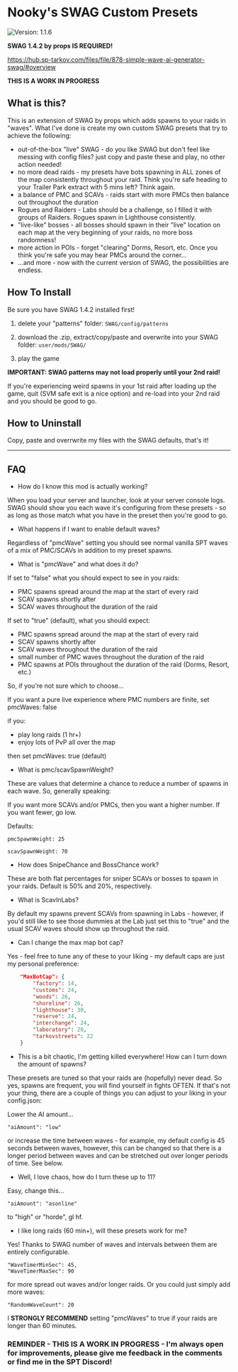 # Nooky's SWAG Custom Presets
![Version: 1.1.6](https://img.shields.io/badge/Version-1.1.6-informational?style=flat-square)

**SWAG 1.4.2 by props IS REQUIRED!**

https://hub.sp-tarkov.com/files/file/878-simple-wave-ai-generator-swag/#overview

**THIS IS A WORK IN PROGRESS**

## What is this?

This is an extension of SWAG by props which adds spawns to your raids in "waves". What I've done is create my own custom SWAG presets that try to achieve the following:


- out-of-the-box "live" SWAG - do you like SWAG but don't feel like messing with config files? just copy and paste these and play, no other action needed!
- no more dead raids - my presets have bots spawning in ALL zones of the map consistently throughout your raid. Think you're safe heading to your Trailer Park extract with 5 mins left? Think again.
- a balance of PMC and SCAVs - raids start with more PMCs then balance out throughout the duration
- Rogues and Raiders - Labs should be a challenge, so I filled it with groups of Raiders. Rogues spawn in Lighthouse consistently.
- "live-like" bosses - all bosses should spawn in their "live" location on each map at the very beginning of your raids, no more boss randomness!
- more action in POIs - forget "clearing" Dorms, Resort, etc. Once you think you're safe you may hear PMCs around the corner...
- ...and more - now with the current version of SWAG, the possibilities are endless. 

## How To Install

Be sure you have SWAG 1.4.2 installed first!


1. delete your "patterns" folder: `SWAG/config/patterns`

2. download the .zip, extract/copy/paste and overwrite into your SWAG folder: `user/mods/SWAG/`

3. play the game

**IMPORTANT: SWAG patterns may not load properly until your 2nd raid!**

If you're experiencing weird spawns in your 1st raid after loading up the game, quit (SVM safe exit is a nice option) and re-load into your 2nd raid and you should be good to go.

## How to Uninstall

Copy, paste and overrwrite my files with the SWAG defaults, that's it!

---

## FAQ
- How do I know this mod is actually working?

When you load your server and launcher, look at your server console logs. SWAG should show you each wave it's configuring from these presets - so as long as those match what you have in the preset then you're good to go.

- What happens if I want to enable default waves?

Regardless of "pmcWave" setting you should see normal vanilla SPT waves of a mix of PMC/SCAVs in addition to my preset spawns.

- What is "pmcWave" and what does it do?

If set to "false" what you should expect to see in you raids:

- PMC spawns spread around the map at the start of every raid
- SCAV spawns shortly after
- SCAV waves throughout the duration of the raid

If set to "true" (default), what you should expect:

- PMC spawns spread around the map at the start of every raid
- SCAV spawns shortly after
- SCAV waves throughout the duration of the raid
- small number of PMC waves throughout the duration of the raid
- PMC spawns at POIs throughout the duration of the raid (Dorms, Resort, etc.)

So, if you're not sure which to choose...

If you want a pure live experience where PMC numbers are finite, set pmcWaves: false

if you:
  - play long raids (1 hr+)
  - enjoy lots of PvP all over the map

then set pmcWaves: true (default)

- What is pmc/scavSpawnWeight?

These are values that determine a chance to reduce a number of spawns in each wave. So, generally speaking:

If you want more SCAVs and/or PMCs, then you want a higher number.
If you want fewer, go low.

Defaults:

`pmcSpawnWeight: 25`

`scavSpawnWeight: 70`

- How does SnipeChance and BossChance work?

These are both flat percentages for sniper SCAVs or bosses to spawn in your raids. Default is 50% and 20%, respectively.

- What is ScavInLabs?

By default my spawns prevent SCAVs from spawning in Labs - however, if you'd still like to see those dummies at the Lab just set this to "true" and the usual SCAV waves should show up throughout the raid.

- Can I change the max map bot cap?

Yes - feel free to tune any of these to your liking - my default caps are just my personal preference:
```json
	"MaxBotCap": {
		"factory": 14,
        "customs": 24,
        "woods": 26,
        "shoreline": 26,
        "lighthouse": 30,
        "reserve": 24,
        "interchange": 24,
        "laboratory": 20,
        "tarkovstreets": 22
	}
```

- This is a bit chaotic, I'm getting killed everywhere! How can I turn down the amount of spawns?

These presets are tuned so that your raids are (hopefully) never dead. So yes, spawns are frequent, you will find yourself in fights OFTEN. If that's not your thing, there are a couple of things you can adjust to your liking in your config.json:

Lower the AI amount...

```
"aiAmount": "low"
```

or increase the time between waves -
for example, my default config is 45 seconds between waves, however, this can be changed so that there is a longer period between waves and can be stretched out over longer periods of time. See below.

- Well, I love chaos, how do I turn these up to 11?

Easy, change this...

```
"aiAmount": "asonline"
```
to "high" or "horde", gl hf.


- I like long raids (60 min+), will these presets work for me?

Yes! Thanks to SWAG number of waves and intervals between them are entirely configurable.
```
"WaveTimerMinSec": 45,
"WaveTimerMaxSec": 90
```
for more spread out waves and/or longer raids. Or you could just simply add more waves:
```
"RandomWaveCount": 20
```

I **STRONGLY RECOMMEND** setting "pmcWaves" to true if your raids are longer than 60 minutes.

### REMINDER - THIS IS A WORK IN PROGRESS - I'm always open for improvements, please give me feedback in the comments or find me in the SPT Discord!
